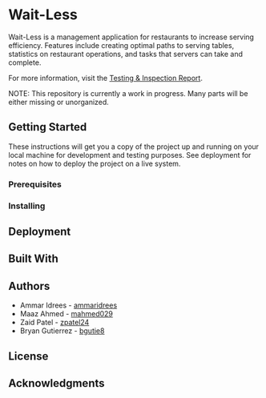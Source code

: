 # Wait-Less
Wait-Less is a management application for restaurants to increase serving efficiency. Features include creating optimal paths to serving tables, statistics on restaurant operations, and tasks that servers can take and complete.

For more information, visit the [Testing & Inspection Report](https://github.com/ammaridrees/Wait-Less/blob/master/Code/group2Testing%26InspectionReport.docx.pdf).

NOTE: This repository is currently a work in progress. Many parts will be either missing or unorganized.

## Getting Started
These instructions will get you a copy of the project up and running on your local machine for development and testing purposes. See deployment for notes on how to deploy the project on a live system.

### Prerequisites
### Installing
## Deployment
## Built With
## Authors
- Ammar Idrees - [ammaridrees](https://github.com/ammaridrees)
- Maaz Ahmed - [mahmed029](https://github.com/mahmed029)
- Zaid Patel - [zpatel24](https://github.com/zpatel24)
- Bryan Gutierrez - [bgutie8](https://github.com/bgutie8)
## License
## Acknowledgments
